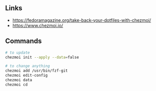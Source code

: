 
## Links

- https://fedoramagazine.org/take-back-your-dotfiles-with-chezmoi/
- https://www.chezmoi.io/


## Commands

```sh
# to update
chezmoi init --apply --data=false

# to change anything
chezmoi add /usr/bin/fzf-git
chezmoi edit-config
chezmoi data
chezmoi cd
```
